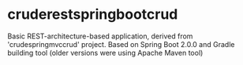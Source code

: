 # cruderestspringbootcrud

Basic REST-architecture-based application, derived from 'crudespringmvccrud' project. Based on Spring Boot 2.0.0 and Gradle building tool
(older versions were using Apache Maven tool)
